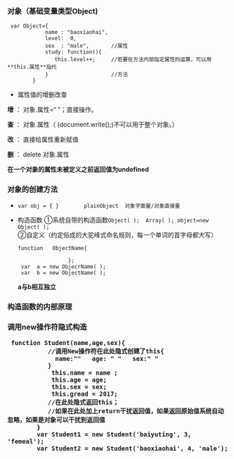 <h3>对象（基础变量类型Object)</h3>

```
 var Object={
            name : "baoxiaohai",
            level:  0,
            sex  : "male",       //属性
            study: function(){
               this.level++;     //若要在方法内部指定属性的运算，可以用 **this.属性**指代
            }                    //方法
        }
```


 - 属性值的增删改查
 
**增** ： 对象.属性=“ ”；直接操作。  

**查** ： 对象.属性（ (document.write();)不可以用于整个对象。）

**改** ： 直接给属性重新赋值

**删** ： delete 对象.属性

**在一个对象的属性未被定义之前返回值为undefined**

<h3>对象的创建方法</h3>

 - `var obj = { }        plainObject  对象字面量/对象直接量`
 - 构造函数
 ①系统自带的构造函数`Object( );  Array( ); object=new Object( );`<br>
 ②自定义（约定俗成的大驼峰式命名规则，每一个单词的首字母都大写）
 
   ```
   function   ObjectName{
				  
				   };
	var  a = new ObjecrName( );
	var  b = new ObjectName( );

   ```   
   **a与b相互独立**
<h3>构造函数的内部原理<h3>

**调用new操作符隐式构造**

```
 function Student(name,age,sex){
           //调用New操作符在此处隐式创建了this{
             name:""   age: " "   sex:" "
           }
            this.name = name ;
            this.age = age;
            this.sex = sex;
            this.gread = 2017;
           //在此处隐式返回this；
           //如果在此处加上return干扰返回值，如果返回原始值系统自动忽略，如果是对象可以干扰到返回值
        }
        var Student1 = new Student('baiyuting', 3, 'femeal');
        var Student2 = new Student('baoxiaohai', 4, 'male');
```
